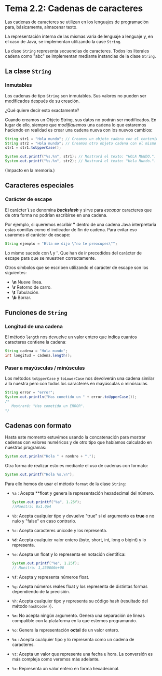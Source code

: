 # Tema 2.2: Cadenas de caracteres

Las cadenas de caracteres se utilizan en los lenguajes de programación para, básicamente, almacenar texto.

La representación interna de las mismas varía de lenguaje a lenguaje y, en el caso de Java, se implementan utilizando la case `String`.

La clase `String` representa secuencias de caracteres. Todos los literales cadena como "abc" se implementan mediante instancias de la clase `String`.

## La clase `String`

### Inmutables

Los cadenas de tipo `String` son inmutables. Sus valores no pueden ser modificados después de su creación.

¿Qué quiere decir esto exactamente?

Cuando creamos un Objeto String, sus datos no podrán ser modificados. En lugar de ello, siempre que *modifiquemos* una cadena lo que estaremos haciendo en realidad es crear una cadena nueva con los nuevos cambios:

```java
String str1 = "Hola mundo"; // Creamos un objeto cadena con el contenido "Hola mundo".
String str2 = "Hola mundo"; // Creamos otro objeto cadena con el mismo contenido.
str1 = str1.toUpperCase();

System.out.printf("%s.%n", str1); // Mostrará el texto: "HOLA MUNDO.".
System.out.printf("%s.%n", str2); // Mostrará el texto: "Hola Mundo.".
```

(Impacto en la memoria.)

## Caracteres especiales

### Carácter de escape

El carácter **\\** se denomina ***backslash*** y sirve para *escapar* caracteres que de otra forma no podrían escribirse en una cadena.

Por ejemplo, si queremos escribir **"** dentro de una cadena Java interpretaría estas comillas como el indicador de fin de cadena. Para evitar eso usaremos el carácter de escape:

```java
String ejemplo = "Ella me dijo \"no te preocupes\"";
```

Lo mismo sucede con **\\** y **'**. Que han de ir precedidos del carácter de escape para que se muestren correctamente.

Otros símbolos que se escriben utilizando el carácter de escape son los siguientes:

* **\n** 	Nueve línea.
* **\r** 	Retorno de carro.
* **\t** 	Tabulación.
* **\b** 	Borrar.

## Funciones de `String`

### Longitud de una cadena

El método `length` nos devuelve un valor entero que indica cuantos caracteres contiene la cadena:

```java
String cadena = "Hola mundo";
int longitud = cadena.length();
```

### Pasar a mayúsculas / minúsculas

Los métodos `toUpperCase` y `toLowerCase` nos devolverán una cadena similar a la nuestra pero con todos los caracteres en mayúsculas o minúsculas.

```java
String error = "error";
System.out.println("Has cometido un " + error.toUpperCase());
/*
   Mostrará: "Has cometido un ERROR".
*/
```

## Cadenas con formato

Hasta este momento estuvimos usando la concatenación para mostrar cadenas con valores numéricos y de otro tipo que habíamos calculado en nuestros programas:

```java
System.out.prinln("Hola " + nombre + ".");
```

Otra forma de realizar esto es mediante el uso de cadenas con formato:
```java
System.out.printf("Hola %s.\n");
```

Para ello hemos de usar el método `format` de la clase `String`:

* `%a` : Acepta **float y genera la representación hexadecimal del número.

  ```java
  System.out.printtf("%a", 1.25f);
  //Muestra: 0x1.0p4
  ```

* `%b`: Acepta cualquier tipo y devuelve "true" si el argumento es **true** o no nulo y "false" en caso contrario.

* `%c`: Acepta caracteres unicode y los representa.

* **`%d`**: Acepta cualquier valor entero (byte, short, int, long o bigint) y lo representa.

* `%e`: Acepta un float y lo representa en notación científica:

  ```java
  System.out.printf("%e", 1.25f);
  // Muestra: 1,250000e+00
  ```

* **`%f`**: Acepta y representa números float.

* `%g`: Acepta números reales float y los representa de distintas formas dependiendo de la precisión.

* `%h`: Acepta cualquier tipo y representa su código hash (resultado del método `hashCode()`).

* **`%n`**: No acepta ningún argumento. Genera una separación de líneas compatible con la plataforma en la que estemos programando.

* `%o`:  Genera la representación **octal** de un valor entero.

* **`%s`** : Acepta cualquier tipo y lo representa como un cadena de caracteres.

* `%t`:  Acepta un valor que represente una fecha u hora. La conversión es más compleja como veremos más adelante.

* `%x`: Representa un valor entero en forma hexadecimal.
